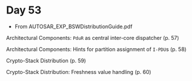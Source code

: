 # Day 53

* From AUTOSAR\_EXP\_BSWDistributionGuide.pdf

Architectural Components: `PduR` as central inter-core dispatcher (p. 57)

Architectural Components: Hints for partition assignment of `I-PDU`s (p. 58)

Crypto-Stack Distribution (p. 59)

Crypto-Stack Distribution: Freshness value handling (p. 60)
